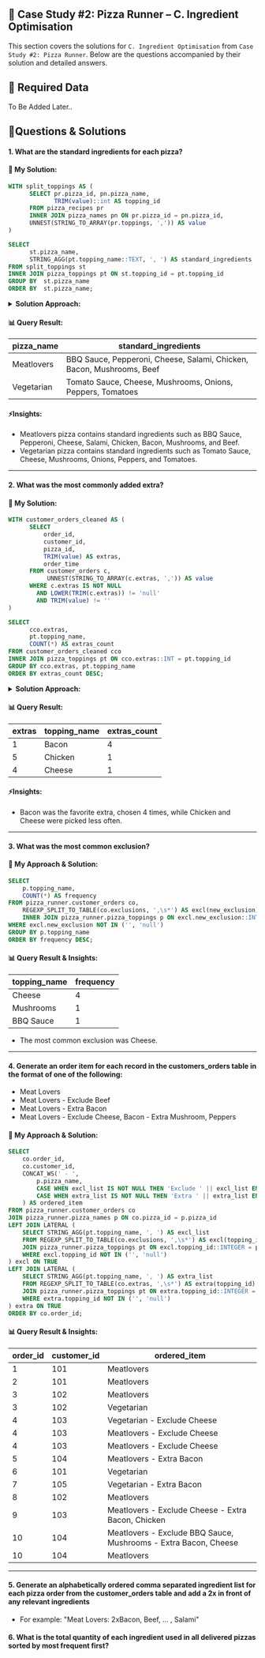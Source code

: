 <h2 id="case-study-2-pizza-runner">🍕 Case Study #2: Pizza Runner – C. Ingredient Optimisation</h2>

This section covers the solutions for `C. Ingredient Optimisation` from `Case Study #2: Pizza Runner`. Below are the questions accompanied by their solution and detailed answers.

<h2 id="data-cleaning">🔖 Required Data </h2>
To Be Added Later..

<h2 id="questions-and-solutions">📌Questions & Solutions</h2>

#### 1. What are the standard ingredients for each pizza?
#### 🧠 My Solution:

````sql
WITH split_toppings AS (
      SELECT pr.pizza_id, pn.pizza_name,
        	 TRIM(value)::int AS topping_id
      FROM pizza_recipes pr
      INNER JOIN pizza_names pn ON pr.pizza_id = pn.pizza_id,
      UNNEST(STRING_TO_ARRAY(pr.toppings, ',')) AS value
)

SELECT
      st.pizza_name,
      STRING_AGG(pt.topping_name::TEXT, ', ') AS standard_ingredients
FROM split_toppings st
INNER JOIN pizza_toppings pt ON st.topping_id = pt.topping_id
GROUP BY  st.pizza_name
ORDER BY  st.pizza_name;
````
<details> <summary><strong>Solution Approach:</strong></summary>

- Splited the comma-separated toppings in the pizza_recipes table into individual topping IDs.
- Joined the split topping IDs with the pizza_toppings table to get the corresponding topping names.
- Joined with the pizza_names table to retrieve the human-readable pizza names.
- Grouped the data by pizza name, and use STRING_AGG to concatenate the ingredient names back into a readable list for each pizza.
</details>

#### 📊 Query Result:
| pizza_name | standard_ingredients                                                  |
| ---------- | --------------------------------------------------------------------- |
| Meatlovers | BBQ Sauce, Pepperoni, Cheese, Salami, Chicken, Bacon, Mushrooms, Beef |
| Vegetarian | Tomato Sauce, Cheese, Mushrooms, Onions, Peppers, Tomatoes            |

####  ⚡Insights:
- Meatlovers pizza contains standard ingredients such as BBQ Sauce, Pepperoni, Cheese, Salami, Chicken, Bacon, Mushrooms, and Beef.
- Vegetarian pizza contains standard ingredients such as Tomato Sauce, Cheese, Mushrooms, Onions, Peppers, and Tomatoes.
---

#### 2. What was the most commonly added extra?
#### 🧠 My Solution:

````sql
WITH customer_orders_cleaned AS (
      SELECT 
          order_id,
          customer_id,
          pizza_id,
          TRIM(value) AS extras,
          order_time
      FROM customer_orders c,
           UNNEST(STRING_TO_ARRAY(c.extras, ',')) AS value
      WHERE c.extras IS NOT NULL
        AND LOWER(TRIM(c.extras)) != 'null'
        AND TRIM(value) != ''
)

SELECT 
      cco.extras,
      pt.topping_name,
      COUNT(*) AS extras_count
FROM customer_orders_cleaned cco
INNER JOIN pizza_toppings pt ON cco.extras::INT = pt.topping_id
GROUP BY cco.extras, pt.topping_name
ORDER BY extras_count DESC;
````
<details> <summary><strong>Solution Approach:</strong></summary>

- Created a CTE (customer_orders_cleaned) for storing the cleaned and split extras along with order details for easier reuse.
- Inside CTE, split extras into individual values using UNNEST with STRING_TO_ARRAY.
- Inside CTE, removed rows where extras is NULL, the string 'null' (case-insensitive), or empty strings after trimming spaces.
- Inside CTE, used TRIM to clean up whitespace from each extra value.
- Converted extras to integer and joined with the pizza_toppings table to get topping names.
- Grouped by the extra topping_id and name, count how many times each appears.
</details>

#### 📊 Query Result:
| extras | topping_name | extras_count |
| ------ | ------------ | ------------ |
| 1      | Bacon        | 4            |
| 5      | Chicken      | 1            |
| 4      | Cheese       | 1            |

####  ⚡Insights:
- Bacon was the favorite extra, chosen 4 times, while Chicken and Cheese were picked less often.
---

#### 3. What was the most common exclusion?
#### 🧠 My Approach & Solution:

````sql
SELECT
    p.topping_name,
    COUNT(*) AS frequency
FROM pizza_runner.customer_orders co,
    REGEXP_SPLIT_TO_TABLE(co.exclusions, ',\s*') AS excl(new_exclusion)
    INNER JOIN pizza_runner.pizza_toppings p ON excl.new_exclusion::INTEGER = p.topping_id
WHERE excl.new_exclusion NOT IN ('', 'null')
GROUP BY p.topping_name
ORDER BY frequency DESC;
  ````

#### 📊 Query Result & Insights:
| topping_name | frequency |
| ------------ | --------- |
| Cheese       | 4         |
| Mushrooms    | 1         |
| BBQ Sauce    | 1         |

- The most common exclusion was Cheese.
---

#### 4. Generate an order item for each record in the customers_orders table in the format of one of the following:
- Meat Lovers
- Meat Lovers - Exclude Beef
- Meat Lovers - Extra Bacon
- Meat Lovers - Exclude Cheese, Bacon - Extra Mushroom, Peppers

#### 🧠 My Approach & Solution:
````sql
SELECT
    co.order_id,
    co.customer_id,
    CONCAT_WS(' - ',
        p.pizza_name,
        CASE WHEN excl_list IS NOT NULL THEN 'Exclude ' || excl_list END,
        CASE WHEN extra_list IS NOT NULL THEN 'Extra ' || extra_list END
    ) AS ordered_item
FROM pizza_runner.customer_orders co
JOIN pizza_runner.pizza_names p ON co.pizza_id = p.pizza_id
LEFT JOIN LATERAL (
    SELECT STRING_AGG(pt.topping_name, ', ') AS excl_list
    FROM REGEXP_SPLIT_TO_TABLE(co.exclusions, ',\s*') AS excl(topping_id)
    JOIN pizza_runner.pizza_toppings pt ON excl.topping_id::INTEGER = pt.topping_id
    WHERE excl.topping_id NOT IN ('', 'null')
) excl ON TRUE
LEFT JOIN LATERAL (
    SELECT STRING_AGG(pt.topping_name, ', ') AS extra_list
    FROM REGEXP_SPLIT_TO_TABLE(co.extras, ',\s*') AS extra(topping_id)
    JOIN pizza_runner.pizza_toppings pt ON extra.topping_id::INTEGER = pt.topping_id
    WHERE extra.topping_id NOT IN ('', 'null')
) extra ON TRUE
ORDER BY co.order_id;
  ````

#### 📊 Query Result & Insights:
| order_id | customer_id | ordered_item                                                    |
| -------- | ----------- | --------------------------------------------------------------- |
| 1        | 101         | Meatlovers                                                      |
| 2        | 101         | Meatlovers                                                      |
| 3        | 102         | Meatlovers                                                      |
| 3        | 102         | Vegetarian                                                      |
| 4        | 103         | Vegetarian - Exclude Cheese                                     |
| 4        | 103         | Meatlovers - Exclude Cheese                                     |
| 4        | 103         | Meatlovers - Exclude Cheese                                     |
| 5        | 104         | Meatlovers - Extra Bacon                                        |
| 6        | 101         | Vegetarian                                                      |
| 7        | 105         | Vegetarian - Extra Bacon                                        |
| 8        | 102         | Meatlovers                                                      |
| 9        | 103         | Meatlovers - Exclude Cheese - Extra Bacon, Chicken              |
| 10       | 104         | Meatlovers - Exclude BBQ Sauce, Mushrooms - Extra Bacon, Cheese |
| 10       | 104         | Meatlovers                                                      |

---
#### 5. Generate an alphabetically ordered comma separated ingredient list for each pizza order from the customer_orders table and add a 2x in front of any relevant ingredients
- For example: "Meat Lovers: 2xBacon, Beef, ... , Salami"
#### 6. What is the total quantity of each ingredient used in all delivered pizzas sorted by most frequent first?
